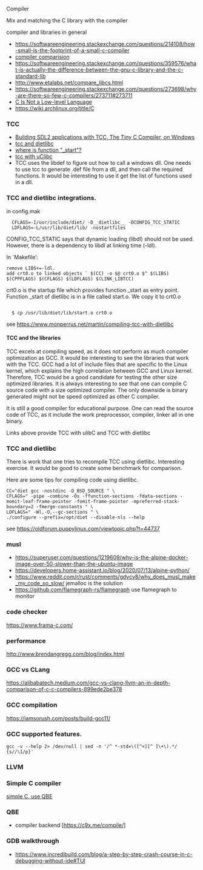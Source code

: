 Compiler 

Mix and matching the C library with the compiler 

compiler and libraries in general 
* https://softwareengineering.stackexchange.com/questions/214108/how-small-is-the-footprint-of-a-small-c-compiler
* [compiler comparision](https://colfaxresearch.com/compiler-comparison/)
* https://softwareengineering.stackexchange.com/questions/359576/what-is-actually-the-difference-between-the-gnu-c-library-and-the-c-standard-lib
* http://www.etalabs.net/compare_libcs.html
* https://softwareengineering.stackexchange.com/questions/273698/why-are-there-so-few-c-compilers/273711#273711
* [C Is Not a Low-level Language](https://queue.acm.org/detail.cfm?id=3212479)
* https://wiki.archlinux.org/title/C

### TCC
* [Building SDL2 applications with TCC, The Tiny C Compiler, on Windows](https://www.youtube.com/watch?v=HIV62ato9iA)
* [tcc and dietlibc](https://www.monperrus.net/martin/compiling-c-code-with-dietlibc-and-tcc) 
* [where is function "_start"?](https://www.monperrus.net/martin/compiling-where-is-_start)
* [tcc with uClibc](https://github.com/pts/pts-tcc)
* TCC uses the libdef to figure out how to call a windows dll. One needs to use tcc to generate .def file from a dll, and then call the required functions.  It would be interesting to use it get the list of functions used in a dll.


### TCC and dietlibc integrations.
in config.mak
```
  CFLAGS=-I/usr/include/diet/ -D__dietlibc__ -DCONFIG_TCC_STATIC 
  LDFLAGS=-L/usr/lib/diet/lib/ -nostartfiles
```
CONFIG_TCC_STATIC says that dynamic loading (libdl) should not be used. However, there is a dependency to libdl at linking time (-ldl).

In `Makefile’:
```
remove LIBS+=-ldl.
add crt0.o to linked objects ` $(CC) -o $@ crt0.o $^ $(LIBS) $(CPPFLAGS) $(CFLAGS) $(LDFLAGS) $(LINK_LIBTCC)

```
crt0.o is the startup file which provides function _start as entry point.
Function _start of dietlibc is in a file called start.o. We copy it to crt0.o 
```

  $ cp /usr/lib/diet/lib/start.o crt0.o

```

see https://www.monperrus.net/martin/compiling-tcc-with-dietlibc 

#### TCC and the libraries
TCC excels at compiling speed,  as it does not perform as much compiler optimization as GCC.  It would be interesting to see the libraries that work with the TCC.  GCC had a lot of include files that are specific to the Linux kernel, which explains the high correlation between GCC and Linux kernel.  Therefore, TCC would be a good candidate for testing the other size optimized libraries.  It is always interesting to see that one can compile C source code with a size optimized compiler.  The only downside is binary generated might not be speed optimized as other C compiler.

It is still a good compiler for educational purpose.  One can read the source code of TCC, as it include the work preprocessor, compiler, linker all in one binary.

Links above provide TCC with ulibC and TCC with dietlibc

### TCC and dietlibc
There is work that one tries to recompile TCC using dietlibc. Interesting exercise.  It would be good to create some benchmark for comparison.

Here are some tips for compiling code using dietlibc.
```
CC="diet gcc -nostdinc -D_BSD_SOURCE " \
CFLAGS=" -pipe -combine -Os -ffunction-sections -fdata-sections -momit-leaf-frame-pointer -fomit-frame-pointer -mpreferred-stack-boundary=2 -fmerge-constants " \
LDFLAGS=" -Wl,-O,--gc-sections " \
./configure --prefix=/opt/diet --disable-nls --help
```
see https://oldforum.puppylinux.com/viewtopic.php?t=44737


### musl 
* https://superuser.com/questions/1219609/why-is-the-alpine-docker-image-over-50-slower-than-the-ubuntu-image
* https://developers.home-assistant.io/blog/2020/07/13/alpine-python/
* https://www.reddit.com/r/rust/comments/gdycv8/why_does_musl_make_my_code_so_slow/ jemalloc is the solution
* https://github.com/flamegraph-rs/flamegraph use flamegraph to monitor

### code checker
https://www.frama-c.com/

### performance
http://www.brendangregg.com/blog/index.html

### GCC vs CLang
https://alibabatech.medium.com/gcc-vs-clang-llvm-an-in-depth-comparison-of-c-c-compilers-899ede2be378

### GCC compilation
https://iamsorush.com/posts/build-gcc11/

### GCC supported features.
```gcc -v --help 2> /dev/null | sed -n '/^ *-std=\([^<][^ ]\+\).*/ {s//\1/p}'```

### LLVM 

### Simple C compiler
[simple C, use QBE](http://www.simple-cc.org/)

### QBE
* compiler backend [https://c9x.me/compile/]  

### GDB walkthrough
* https://www.incredibuild.com/blog/a-step-by-step-crash-course-in-c-debugging-without-ide#TUI


